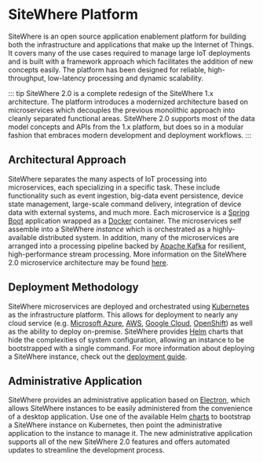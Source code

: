 # SiteWhere Platform

SiteWhere is an open source application enablement platform for building
both the infrastructure and applications that make up the Internet of Things.
It covers many of the use cases required to manage large IoT
deployments and is built with a framework approach which facilitates the
addition of new concepts easily. The platform has been designed for reliable,
high-throughput, low-latency processing and dynamic scalability.

::: tip
SiteWhere 2.0 is a complete redesign of the SiteWhere 1.x architecture.
The platform introduces a modernized architecture based on microservices
which decouples the previous monolithic approach into cleanly separated
functional areas. SiteWhere 2.0 supports most of the data model concepts and APIs from the 1.x
platform, but does so in a modular fashion that embraces modern development
and deployment workflows.
:::

## Architectural Approach

SiteWhere separates the many aspects of IoT processing into microservices, each
specializing in a specific task. These include functionality such as event ingestion,
big-data event persistence, device state management, large-scale command delivery,
integration of device data with external systems, and much more. Each microservice
is a [Spring Boot](https://spring.io/projects/spring-boot) application
wrapped as a [Docker](https://www.docker.com/) container. The microservices self
assemble into a SiteWhere _instance_ which is orchestrated as a highly-available
distributed system. In addition, many of the microservices are arranged into a
processing pipeline backed by [Apache Kafka](https://kafka.apache.org/)
for resilient, high-performance stream processing. More information on the SiteWhere 2.0
microservice architecture may be found [here](./microservice-overview.md).

## Deployment Methodology

SiteWhere microservices are deployed and orchestrated using [Kubernetes](https://kubernetes.io/)
as the infrastructure platform. This allows for deployment to nearly any cloud service
(e.g. [Microsoft Azure](https://azure.microsoft.com/en-us/services/kubernetes-service/),
[AWS](https://aws.amazon.com/eks/), [Google Cloud](https://cloud.google.com/kubernetes-engine/),
[OpenShift](https://www.openshift.com/)) as well as the ability to deploy on-premise.
SiteWhere provides [Helm](https://helm.sh/) charts that hide the complexities of system
configuration, allowing an instance to be bootstrapped with a single command. For more
information about deploying a SiteWhere instance, check out the
[deployment guide](../deployment/).

## Administrative Application

SiteWhere provides an administrative application based on [Electron](https://electronjs.org/),
which allows SiteWhere instances to be easily administered from the convenience
of a desktop application. Use one of the available Helm [charts](https://github.com/sitewhere/sitewhere-recipes/tree/master/charts)
to bootstrap a SiteWhere instance on Kubernetes, then point the administrative application
to the instance to manage it. The new administrative application supports all of
the new SiteWhere 2.0 features and offers automated updates to streamline the
development process.

<InlineImage src="/images/platform/login.png" caption="Admnistrative Interface"/>
